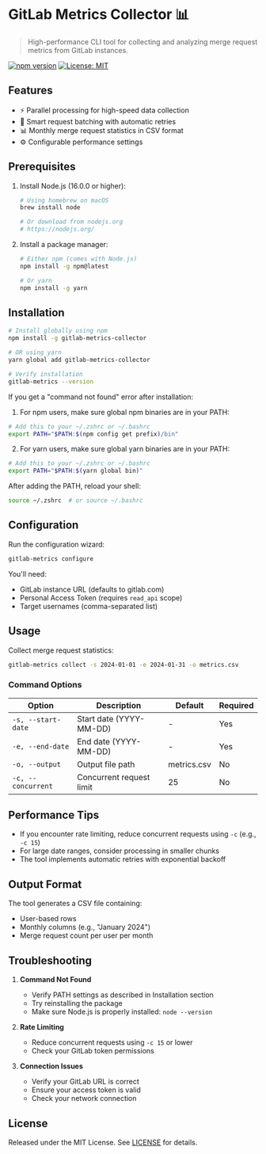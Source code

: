 # GitLab Metrics Collector 📊

> High-performance CLI tool for collecting and analyzing merge request metrics from GitLab instances.

[![npm version](https://badge.fury.io/js/gitlab-metrics-collector.svg)](https://www.npmjs.com/package/gitlab-metrics-collector)
[![License: MIT](https://img.shields.io/badge/License-MIT-yellow.svg)](https://opensource.org/licenses/MIT)

## Features

- ⚡️ Parallel processing for high-speed data collection
- 🔄 Smart request batching with automatic retries
- 📊 Monthly merge request statistics in CSV format
- ⚙️ Configurable performance settings

## Prerequisites

1. Install Node.js (16.0.0 or higher):
   ```bash
   # Using homebrew on macOS
   brew install node

   # Or download from nodejs.org
   # https://nodejs.org/
   ```

2. Install a package manager:
   ```bash
   # Either npm (comes with Node.js)
   npm install -g npm@latest

   # Or yarn
   npm install -g yarn
   ```

## Installation

```bash
# Install globally using npm
npm install -g gitlab-metrics-collector

# OR using yarn
yarn global add gitlab-metrics-collector

# Verify installation
gitlab-metrics --version
```

If you get a "command not found" error after installation:

1. For npm users, make sure global npm binaries are in your PATH:
```bash
# Add this to your ~/.zshrc or ~/.bashrc
export PATH="$PATH:$(npm config get prefix)/bin"
```

2. For yarn users, make sure global yarn binaries are in your PATH:
```bash
# Add this to your ~/.zshrc or ~/.bashrc
export PATH="$PATH:$(yarn global bin)"
```

After adding the PATH, reload your shell:
```bash
source ~/.zshrc  # or source ~/.bashrc
```

## Configuration

Run the configuration wizard:
```bash
gitlab-metrics configure
```

You'll need:
- GitLab instance URL (defaults to gitlab.com)
- Personal Access Token (requires `read_api` scope)
- Target usernames (comma-separated list)

## Usage

Collect merge request statistics:
```bash
gitlab-metrics collect -s 2024-01-01 -e 2024-01-31 -o metrics.csv
```

### Command Options

| Option | Description | Default | Required |
|--------|-------------|---------|----------|
| `-s, --start-date` | Start date (YYYY-MM-DD) | - | Yes |
| `-e, --end-date` | End date (YYYY-MM-DD) | - | Yes |
| `-o, --output` | Output file path | metrics.csv | No |
| `-c, --concurrent` | Concurrent request limit | 25 | No |

## Performance Tips

- If you encounter rate limiting, reduce concurrent requests using `-c` (e.g., `-c 15`)
- For large date ranges, consider processing in smaller chunks
- The tool implements automatic retries with exponential backoff

## Output Format

The tool generates a CSV file containing:
- User-based rows
- Monthly columns (e.g., "January 2024")
- Merge request count per user per month

## Troubleshooting

1. **Command Not Found**
   - Verify PATH settings as described in Installation section
   - Try reinstalling the package
   - Make sure Node.js is properly installed: `node --version`

2. **Rate Limiting**
   - Reduce concurrent requests using `-c 15` or lower
   - Check your GitLab token permissions

3. **Connection Issues**
   - Verify your GitLab URL is correct
   - Ensure your access token is valid
   - Check your network connection

## License

Released under the MIT License. See [LICENSE](LICENSE) for details.
